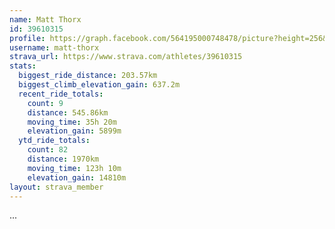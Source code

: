 ```yaml
---
name: Matt Thorx
id: 39610315
profile: https://graph.facebook.com/564195000748478/picture?height=256&width=256
username: matt-thorx
strava_url: https://www.strava.com/athletes/39610315
stats:
  biggest_ride_distance: 203.57km
  biggest_climb_elevation_gain: 637.2m
  recent_ride_totals:
    count: 9
    distance: 545.86km
    moving_time: 35h 20m
    elevation_gain: 5899m
  ytd_ride_totals:
    count: 82
    distance: 1970km
    moving_time: 123h 10m
    elevation_gain: 14810m
layout: strava_member
--- 
```

...
